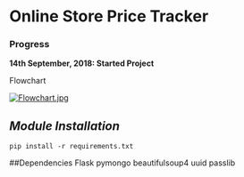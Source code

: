 # Online Store Price Tracker

### Progress
**14th September, 2018: Started Project**

Flowchart

[![Flowchart.jpg](https://s22.postimg.cc/ugqjpo9v5/Flowchart.jpg)](https://postimg.cc/image/llppf5l2l/)

## ***Module Installation***

	pip install -r requirements.txt
	
	
	
##Dependencies
	Flask
	pymongo
	beautifulsoup4
	uuid
	passlib
